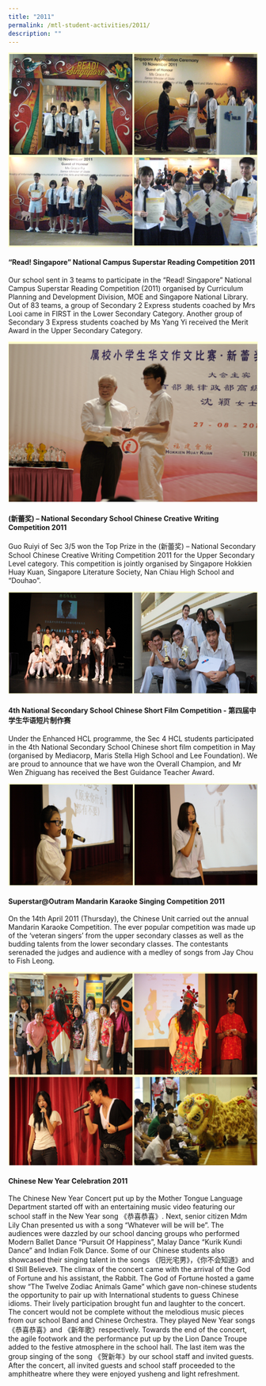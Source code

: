 ```yaml
---
title: "2011"
permalink: /mtl-student-activities/2011/
description: ""
---
```

![](/images/MTL%20Student%20Activities/2011/A1.png)

#### **“Read! Singapore” National Campus Superstar Reading Competition 2011**

Our school sent in 3 teams to participate in the “Read! Singapore” National Campus Superstar Reading Competition (2011) organised by Curriculum Planning and Development Division, MOE and Singapore National Library. Out of 83 teams, a group of Secondary 2 Express students coached by Mrs Looi came in FIRST in the Lower Secondary Category. Another group of Secondary 3 Express students coached by Ms Yang Yi received the Merit Award in the Upper Secondary Category.

![](/images/MTL%20Student%20Activities/2011/A2.png)

#### **(新蕾奖) – National Secondary School Chinese Creative Writing Competition 2011**

Guo Ruiyi of Sec 3/5 won the Top Prize in the (新蕾奖) – National Secondary School Chinese Creative Writing Competition 2011 for the Upper Secondary Level category. This competition is jointly organised by Singapore Hokkien Huay Kuan, Singapore Literature Society, Nan Chiau High School and “Douhao”.

![](/images/MTL%20Student%20Activities/2011/A3.png)

#### **4th National Secondary School Chinese Short Film Competition - 第四届中学生华语短片制作赛**

Under the Enhanced HCL programme, the Sec 4 HCL students participated in the 4th National Secondary School Chinese short film competition in May (organised by Mediacorp, Maris Stella High School and Lee Foundation). We are proud to announce that we have won the Overall Champion, and Mr Wen Zhiguang has received the Best Guidance Teacher Award.

![](/images/MTL%20Student%20Activities/2011/A4.png)

#### **Superstar@Outram Mandarin Karaoke Singing Competition 2011**

On the 14th April 2011 (Thursday), the Chinese Unit carried out the annual Mandarin Karaoke Competition. The ever popular competition was made up of the ‘veteran singers’ from the upper secondary classes as well as the budding talents from the lower secondary classes. The contestants serenaded the judges and audience with a medley of songs from Jay Chou to Fish Leong.

![](/images/MTL%20Student%20Activities/2011/A5.png)

#### **Chinese New Year Celebration 2011**

The Chinese New Year Concert put up by the Mother Tongue Language Department started off with an entertaining music video featuring our school staff in the New Year song 《恭喜恭喜》. Next, senior citizen Mdm Lily Chan presented us with a song “Whatever will be will be”. The audiences were dazzled by our school dancing groups who performed Modern Ballet Dance “Pursuit Of Happiness”, Malay Dance “Kurik Kundi Dance” and Indian Folk Dance. Some of our Chinese students also showcased their singing talent in the songs 《阳光宅男》，《你不会知道》and 《I Still Believe》. The climax of the concert came with the arrival of the God of Fortune and his assistant, the Rabbit. The God of Fortune hosted a game show “The Twelve Zodiac Animals Game” which gave non-chinese students the opportunity to pair up with International students to guess Chinese idioms. Their lively participation brought fun and laughter to the concert. The concert would not be complete without the melodious music pieces from our school Band and Chinese Orchestra. They played New Year songs《恭喜恭喜》and 《新年歌》respectively. Towards the end of the concert, the agile footwork and the performance put up by the Lion Dance Troupe added to the festive atmosphere in the school hall. The last item was the group singing of the song 《贺新年》by our school staff and invited guests. After the concert, all invited guests and school staff proceeded to the amphitheatre where they were enjoyed yusheng and light refreshment.
